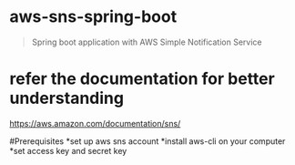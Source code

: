 # aws-sns-spring-boot
> Spring boot application with AWS Simple Notification Service

# refer the documentation for better understanding
https://aws.amazon.com/documentation/sns/

#Prerequisites
*set up aws sns account
*install aws-cli on your computer
*set access key and secret key 
